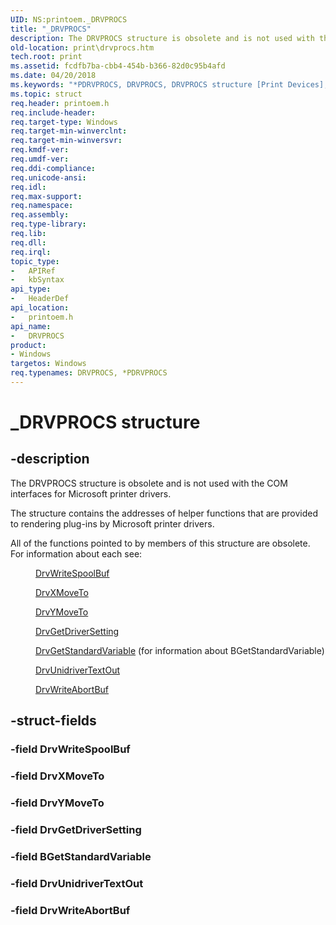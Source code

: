 ```yaml
---
UID: NS:printoem._DRVPROCS
title: "_DRVPROCS"
description: The DRVPROCS structure is obsolete and is not used with the COM interfaces for Microsoft printer drivers.
old-location: print\drvprocs.htm
tech.root: print
ms.assetid: fcdfb7ba-cbb4-454b-b366-82d0c95b4afd
ms.date: 04/20/2018
ms.keywords: "*PDRVPROCS, DRVPROCS, DRVPROCS structure [Print Devices], PDRVPROCS, PDRVPROCS structure pointer [Print Devices], _DRVPROCS, print.drvprocs, print_unidrv-pscript_rendering_63cf2b11-04c8-43f3-951b-5755764059f9.xml, printoem/DRVPROCS, printoem/PDRVPROCS"
ms.topic: struct
req.header: printoem.h
req.include-header: 
req.target-type: Windows
req.target-min-winverclnt: 
req.target-min-winversvr: 
req.kmdf-ver: 
req.umdf-ver: 
req.ddi-compliance: 
req.unicode-ansi: 
req.idl: 
req.max-support: 
req.namespace: 
req.assembly: 
req.type-library: 
req.lib: 
req.dll: 
req.irql: 
topic_type:
-	APIRef
-	kbSyntax
api_type:
-	HeaderDef
api_location:
-	printoem.h
api_name:
-	DRVPROCS
product:
- Windows
targetos: Windows
req.typenames: DRVPROCS, *PDRVPROCS
---
```


# _DRVPROCS structure


## -description


The DRVPROCS structure is obsolete and is not used with the COM interfaces for Microsoft printer drivers.

The structure contains the addresses of helper functions that are provided to rendering plug-ins by Microsoft printer drivers.

All of the functions pointed to by members of this structure are obsolete. For information about each see:
<dl>
<dd>

<a href="https://msdn.microsoft.com/library/windows/hardware/ff548662">DrvWriteSpoolBuf</a>


</dd>
<dd>

<a href="https://msdn.microsoft.com/library/windows/hardware/ff548665">DrvXMoveTo</a>


</dd>
<dd>

<a href="https://msdn.microsoft.com/library/windows/hardware/ff548673">DrvYMoveTo</a>


</dd>
<dd>

<a href="https://msdn.microsoft.com/library/windows/hardware/ff548556">DrvGetDriverSetting</a>


</dd>
<dd>

<a href="https://msdn.microsoft.com/library/windows/hardware/ff548562">DrvGetStandardVariable</a> (for information about BGetStandardVariable)

</dd>
<dd>

<a href="https://msdn.microsoft.com/library/windows/hardware/ff548638">DrvUnidriverTextOut</a>


</dd>
<dd>

<a href="https://msdn.microsoft.com/library/windows/hardware/ff548657">DrvWriteAbortBuf</a>


</dd>
</dl>

## -struct-fields




### -field DrvWriteSpoolBuf


### -field DrvXMoveTo


### -field DrvYMoveTo


### -field DrvGetDriverSetting


### -field BGetStandardVariable


### -field DrvUnidriverTextOut


### -field DrvWriteAbortBuf

